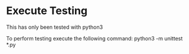 # Execute Testing
This has only been tested with python3

To perform testing execute the following command:
  python3 -m unittest *.py
